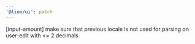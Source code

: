```yaml
---
'@lion/ui': patch
---
```


[input-amount] make sure that previous locale is not used for parsing on user-edit with <= 2 decimals
